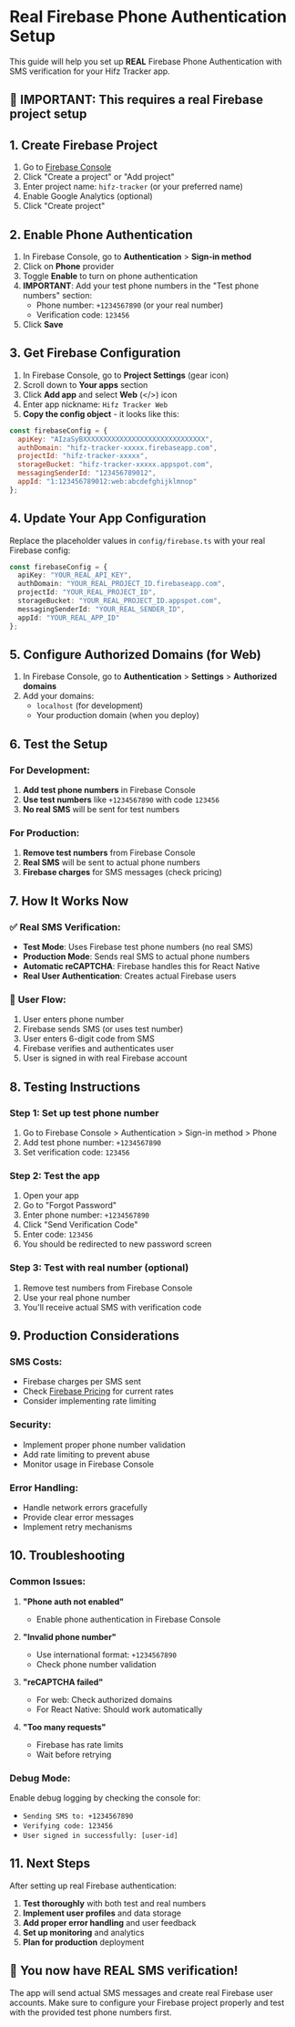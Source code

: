 # Real Firebase Phone Authentication Setup

This guide will help you set up **REAL** Firebase Phone Authentication with SMS verification for your Hifz Tracker app.

## 🚨 **IMPORTANT: This requires a real Firebase project setup**

## 1. Create Firebase Project

1. Go to [Firebase Console](https://console.firebase.google.com/)
2. Click "Create a project" or "Add project"
3. Enter project name: `hifz-tracker` (or your preferred name)
4. Enable Google Analytics (optional)
5. Click "Create project"

## 2. Enable Phone Authentication

1. In Firebase Console, go to **Authentication** > **Sign-in method**
2. Click on **Phone** provider
3. Toggle **Enable** to turn on phone authentication
4. **IMPORTANT**: Add your test phone numbers in the "Test phone numbers" section:
   - Phone number: `+1234567890` (or your real number)
   - Verification code: `123456`
5. Click **Save**

## 3. Get Firebase Configuration

1. In Firebase Console, go to **Project Settings** (gear icon)
2. Scroll down to **Your apps** section
3. Click **Add app** and select **Web** (</>) icon
4. Enter app nickname: `Hifz Tracker Web`
5. **Copy the config object** - it looks like this:

```javascript
const firebaseConfig = {
  apiKey: "AIzaSyBXXXXXXXXXXXXXXXXXXXXXXXXXXXXXX",
  authDomain: "hifz-tracker-xxxxx.firebaseapp.com",
  projectId: "hifz-tracker-xxxxx",
  storageBucket: "hifz-tracker-xxxxx.appspot.com",
  messagingSenderId: "123456789012",
  appId: "1:123456789012:web:abcdefghijklmnop"
};
```

## 4. Update Your App Configuration

Replace the placeholder values in `config/firebase.ts` with your real Firebase config:

```typescript
const firebaseConfig = {
  apiKey: "YOUR_REAL_API_KEY",
  authDomain: "YOUR_REAL_PROJECT_ID.firebaseapp.com",
  projectId: "YOUR_REAL_PROJECT_ID",
  storageBucket: "YOUR_REAL_PROJECT_ID.appspot.com",
  messagingSenderId: "YOUR_REAL_SENDER_ID",
  appId: "YOUR_REAL_APP_ID"
};
```

## 5. Configure Authorized Domains (for Web)

1. In Firebase Console, go to **Authentication** > **Settings** > **Authorized domains**
2. Add your domains:
   - `localhost` (for development)
   - Your production domain (when you deploy)

## 6. Test the Setup

### For Development:
1. **Add test phone numbers** in Firebase Console
2. **Use test numbers** like `+1234567890` with code `123456`
3. **No real SMS** will be sent for test numbers

### For Production:
1. **Remove test numbers** from Firebase Console
2. **Real SMS** will be sent to actual phone numbers
3. **Firebase charges** for SMS messages (check pricing)

## 7. How It Works Now

### ✅ **Real SMS Verification:**
- **Test Mode**: Uses Firebase test phone numbers (no real SMS)
- **Production Mode**: Sends real SMS to actual phone numbers
- **Automatic reCAPTCHA**: Firebase handles this for React Native
- **Real User Authentication**: Creates actual Firebase users

### 📱 **User Flow:**
1. User enters phone number
2. Firebase sends SMS (or uses test number)
3. User enters 6-digit code from SMS
4. Firebase verifies and authenticates user
5. User is signed in with real Firebase account

## 8. Testing Instructions

### **Step 1: Set up test phone number**
1. Go to Firebase Console > Authentication > Sign-in method > Phone
2. Add test phone number: `+1234567890`
3. Set verification code: `123456`

### **Step 2: Test the app**
1. Open your app
2. Go to "Forgot Password"
3. Enter phone number: `+1234567890`
4. Click "Send Verification Code"
5. Enter code: `123456`
6. You should be redirected to new password screen

### **Step 3: Test with real number (optional)**
1. Remove test numbers from Firebase Console
2. Use your real phone number
3. You'll receive actual SMS with verification code

## 9. Production Considerations

### **SMS Costs:**
- Firebase charges per SMS sent
- Check [Firebase Pricing](https://firebase.google.com/pricing) for current rates
- Consider implementing rate limiting

### **Security:**
- Implement proper phone number validation
- Add rate limiting to prevent abuse
- Monitor usage in Firebase Console

### **Error Handling:**
- Handle network errors gracefully
- Provide clear error messages
- Implement retry mechanisms

## 10. Troubleshooting

### **Common Issues:**

1. **"Phone auth not enabled"**
   - Enable phone authentication in Firebase Console

2. **"Invalid phone number"**
   - Use international format: `+1234567890`
   - Check phone number validation

3. **"reCAPTCHA failed"**
   - For web: Check authorized domains
   - For React Native: Should work automatically

4. **"Too many requests"**
   - Firebase has rate limits
   - Wait before retrying

### **Debug Mode:**
Enable debug logging by checking the console for:
- `Sending SMS to: +1234567890`
- `Verifying code: 123456`
- `User signed in successfully: [user-id]`

## 11. Next Steps

After setting up real Firebase authentication:

1. **Test thoroughly** with both test and real numbers
2. **Implement user profiles** and data storage
3. **Add proper error handling** and user feedback
4. **Set up monitoring** and analytics
5. **Plan for production** deployment

## 🎉 **You now have REAL SMS verification!**

The app will send actual SMS messages and create real Firebase user accounts. Make sure to configure your Firebase project properly and test with the provided test phone numbers first.
